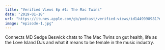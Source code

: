 ```yaml
---
title: "Verified Views Ep #1: The Mac Twins"
date: "2019-01-18"
url: "https://itunes.apple.com/gb/podcast/verified-views/id1449998981?mt=2&i=1000427937971"
image: "episode-1.jpg"
---
```


Connects MD Sedge Beswick chats to The Mac Twins on gut health, life as the Love Island DJs and what it means to be female in the music industry.